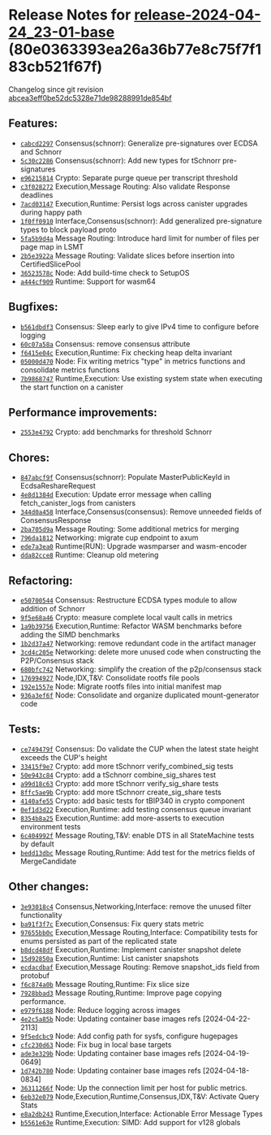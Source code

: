 Release Notes for [**release-2024-04-24\_23-01-base**](https://github.com/dfinity/ic/tree/release-2024-04-24_23-01-base) (80e0363393ea26a36b77e8c75f7f183cb521f67f)
===================================================================================================================================================================

Changelog since git revision [abcea3eff0be52dc5328e71de98288991de854bf](https://dashboard.internetcomputer.org/release/abcea3eff0be52dc5328e71de98288991de854bf)

Features:
---------

* [`cabcd2297`](https://github.com/dfinity/ic/commit/cabcd2297) Consensus(schnorr): Generalize pre-signatures over ECDSA and Schnorr
* [`5c30c2286`](https://github.com/dfinity/ic/commit/5c30c2286) Consensus(schnorr): Add new types for tSchnorr pre-signatures
* [`e96215814`](https://github.com/dfinity/ic/commit/e96215814) Crypto: Separate purge queue per transcript threshold
* [`c3f028272`](https://github.com/dfinity/ic/commit/c3f028272) Execution,Message Routing: Also validate Response deadlines
* [`7acd03147`](https://github.com/dfinity/ic/commit/7acd03147) Execution,Runtime: Persist logs across canister upgrades during happy path
* [`1f0ff0910`](https://github.com/dfinity/ic/commit/1f0ff0910) Interface,Consensus(schnorr): Add generalized pre-signature types to block payload proto
* [`5fa5b9d4a`](https://github.com/dfinity/ic/commit/5fa5b9d4a) Message Routing: Introduce hard limit for number of files per page map in LSMT
* [`2b5e3922a`](https://github.com/dfinity/ic/commit/2b5e3922a) Message Routing: Validate slices before insertion into CertifiedSlicePool
* [`36523578c`](https://github.com/dfinity/ic/commit/36523578c) Node: Add build-time check to SetupOS
* [`a444cf909`](https://github.com/dfinity/ic/commit/a444cf909) Runtime: Support for wasm64

Bugfixes:
---------

* [`b561dbdf3`](https://github.com/dfinity/ic/commit/b561dbdf3) Consensus: Sleep early to give IPv4 time to configure before logging
* [`60c07a58a`](https://github.com/dfinity/ic/commit/60c07a58a) Consensus: remove consensus attribute
* [`f6415e04c`](https://github.com/dfinity/ic/commit/f6415e04c) Execution,Runtime: Fix checking heap delta invariant
* [`05000d470`](https://github.com/dfinity/ic/commit/05000d470) Node: Fix writing metrics "type" in metrics functions and consolidate metrics functions
* [`7b9868747`](https://github.com/dfinity/ic/commit/7b9868747) Runtime,Execution: Use existing system state when executing the start function on a canister

Performance improvements:
-------------------------

* [`2553e4792`](https://github.com/dfinity/ic/commit/2553e4792) Crypto: add benchmarks for threshold Schnorr

Chores:
-------

* [`847abcf9f`](https://github.com/dfinity/ic/commit/847abcf9f) Consensus(schnorr): Populate MasterPublicKeyId in EcdsaReshareRequest
* [`4e8d1384d`](https://github.com/dfinity/ic/commit/4e8d1384d) Execution: Update error message when calling fetch\_canister\_logs from canisters
* [`344d0a458`](https://github.com/dfinity/ic/commit/344d0a458) Interface,Consensus(consensus): Remove unneeded fields of ConsensusResponse
* [`2ba705d9a`](https://github.com/dfinity/ic/commit/2ba705d9a) Message Routing: Some additional metrics for merging
* [`796da1812`](https://github.com/dfinity/ic/commit/796da1812) Networking: migrate cup endpoint to axum
* [`ede7a3ea0`](https://github.com/dfinity/ic/commit/ede7a3ea0) Runtime(RUN): Upgrade wasmparser and wasm-encoder
* [`dda82cce8`](https://github.com/dfinity/ic/commit/dda82cce8) Runtime: Cleanup old metering

Refactoring:
------------

* [`e50700544`](https://github.com/dfinity/ic/commit/e50700544) Consensus: Restructure ECDSA types module to allow addition of Schnorr
* [`9f5e68a46`](https://github.com/dfinity/ic/commit/9f5e68a46) Crypto: measure complete local vault calls in metrics
* [`1a9b39756`](https://github.com/dfinity/ic/commit/1a9b39756) Execution,Runtime: Refactor WASM benchmarks before adding the SIMD benchmarks
* [`1b2d37a47`](https://github.com/dfinity/ic/commit/1b2d37a47) Networking: remove redundant code in the artifact manager
* [`3cd4c205e`](https://github.com/dfinity/ic/commit/3cd4c205e) Networking: delete more unused code when constructing the P2P/Consensus stack
* [`680bfc742`](https://github.com/dfinity/ic/commit/680bfc742) Networking: simplify the creation of the p2p/consensus stack
* [`176994927`](https://github.com/dfinity/ic/commit/176994927) Node,IDX,T&V: Consolidate rootfs file pools
* [`192e1557e`](https://github.com/dfinity/ic/commit/192e1557e) Node: Migrate rootfs files into initial manifest map
* [`936a3ef6f`](https://github.com/dfinity/ic/commit/936a3ef6f) Node: Consolidate and organize duplicated mount-generator code

Tests:
------

* [`ce749479f`](https://github.com/dfinity/ic/commit/ce749479f) Consensus: Do validate the CUP when the latest state height exceeds the CUP's height
* [`33415f9e7`](https://github.com/dfinity/ic/commit/33415f9e7) Crypto: add more tSchnorr verify\_combined\_sig tests
* [`50e943c84`](https://github.com/dfinity/ic/commit/50e943c84) Crypto: add a tSchnorr combine\_sig\_shares test
* [`a99d18c63`](https://github.com/dfinity/ic/commit/a99d18c63) Crypto: add more tSchnorr verify\_sig\_share tests
* [`8ffc5ae9b`](https://github.com/dfinity/ic/commit/8ffc5ae9b) Crypto: add more tSchnorr create\_sig\_share tests
* [`4140afe55`](https://github.com/dfinity/ic/commit/4140afe55) Crypto: add basic tests for tBIP340 in crypto component
* [`0ef1d3d22`](https://github.com/dfinity/ic/commit/0ef1d3d22) Execution,Runtime: add testing consensus queue invariant
* [`8354b8a25`](https://github.com/dfinity/ic/commit/8354b8a25) Execution,Runtime: add more-asserts to execution environment tests
* [`6c404992f`](https://github.com/dfinity/ic/commit/6c404992f) Message Routing,T&V: enable DTS in all StateMachine tests by default
* [`bedd13dbc`](https://github.com/dfinity/ic/commit/bedd13dbc) Message Routing,Runtime: Add test for the metrics fields of MergeCandidate

Other changes:
--------------

* [`3e93018c4`](https://github.com/dfinity/ic/commit/3e93018c4) Consensus,Networking,Interface: remove the unused filter functionality
* [`ba91f3f7c`](https://github.com/dfinity/ic/commit/ba91f3f7c) Execution,Consensus: Fix query stats metric
* [`97655bb0c`](https://github.com/dfinity/ic/commit/97655bb0c) Execution,Message Routing,Interface: Compatibility tests for enums persisted as part of the replicated state
* [`b8dcd48df`](https://github.com/dfinity/ic/commit/b8dcd48df) Execution,Runtime: Implement canister snapshot delete
* [`15d92850a`](https://github.com/dfinity/ic/commit/15d92850a) Execution,Runtime: List canister snapshots
* [`ecdacdbaf`](https://github.com/dfinity/ic/commit/ecdacdbaf) Execution,Message Routing: Remove snapshot\_ids field from protobuf
* [`f6c874a0b`](https://github.com/dfinity/ic/commit/f6c874a0b) Message Routing,Runtime: Fix slice size
* [`7928bbad3`](https://github.com/dfinity/ic/commit/7928bbad3) Message Routing,Runtime: Improve page copying performance.
* [`e979f6188`](https://github.com/dfinity/ic/commit/e979f6188) Node: Reduce logging across images
* [`4e2c5a85b`](https://github.com/dfinity/ic/commit/4e2c5a85b) Node: Updating container base images refs [2024-04-22-2113]
* [`9f5edcbc9`](https://github.com/dfinity/ic/commit/9f5edcbc9) Node: Add config path for sysfs, configure hugepages
* [`cfc230d63`](https://github.com/dfinity/ic/commit/cfc230d63) Node: Fix bug in local base targets
* [`ade3e329b`](https://github.com/dfinity/ic/commit/ade3e329b) Node: Updating container base images refs [2024-04-19-0649]
* [`1d742b780`](https://github.com/dfinity/ic/commit/1d742b780) Node: Updating container base images refs [2024-04-18-0834]
* [`36311266f`](https://github.com/dfinity/ic/commit/36311266f) Node: Up the connection limit per host for public metrics.
* [`6eb32e079`](https://github.com/dfinity/ic/commit/6eb32e079) Node,Execution,Runtime,Consensus,IDX,T&V: Activate Query Stats
* [`e8a2db243`](https://github.com/dfinity/ic/commit/e8a2db243) Runtime,Execution,Interface: Actionable Error Message Types
* [`b5561e63e`](https://github.com/dfinity/ic/commit/b5561e63e) Runtime,Execution: SIMD: Add support for v128 globals
